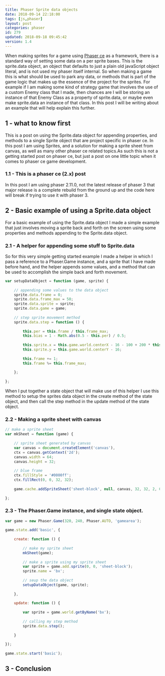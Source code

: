 ```yaml
---
title: Phaser Sprite data objects
date: 2018-09-14 22:18:00
tags: [js,phaser]
layout: post
categories: phaser
id: 279
updated: 2018-09-18 09:45:42
version: 1.4
---
```


When making sprites for a game using [Phaser ce](https://photonstorm.github.io/phaser-ce/) as a framework, there is a standard way of setting some data on a per sprite bases. This is the sprite.data object, an object that defaults to just a plain old javaScript object literal, and is not used my phaser itself internal. So when making a game this is what should be used to park any data, or methods that is part of the game logic that makes up the essence of the project for the sprites. For example if I am making some kind of strategy game that involves the use of a custom Enemy class that I made, then chances are I will be storing an instance of that Enemy Class as a property of sprite.data, or maybe even make sprite.data an instance of that class. In this post I will be writing about an example that will help explain this further.

<!-- more -->

## 1 - what to know first

This is a post on using the Sprite.data object for appending properties, and methods to a single Sprite object that are project specific in phaser ce. In this post I am using Sprites, and a solution for making a sprite sheet from canvas, as well as many other phaser ce related topics.As such this is not a getting started post on phaser ce, but just a post on one little topic when it comes to phaser ce game development.

### 1.1 - This is a phaser ce (2.x) post

In this post I am using phaser 2.11.0, not the latest release of phaser 3 that major release is a complete rebuild from the ground up and the code here will break if trying to use it with phaser 3.

## 2 - Basic example of using a Sprite.data object

For a basic example of using the Sprite.data object I made a simple example that just involves moving a sprite back and forth on the screen using some properties and methods appending to the Sprite.data object.

### 2.1 - A helper for appending some stuff to Sprite.data

So for this very simple getting started example I made a helper in which I pass a reference to a Phaser.Game instance, and a sprite that I have made before hand, and the helper appends some values, and a method that can be used to accomplish the simple back and forth movement.

```js
var setupDataObject = function (game, sprite) {
 
    // appending some values to the data object
    sprite.data.frame = 0;
    sprite.data.frame_max = 50;
    sprite.data.sprite = sprite;
    sprite.data.game = game;
 
    // step sprite movement method
    sprite.data.step = function () {
 
        this.per = this.frame / this.frame_max;
        this.bias = 1 - Math.abs(0.5 - this.per) / 0.5;
 
        this.sprite.x = this.game.world.centerX - 16 - 100 + 200 * this.bias;
        this.sprite.y = this.game.world.centerY - 16;
 
        this.frame += 1;
        this.frame %= this.frame_max;
 
    };
 
};
```

When I put together a state object that will make use of this helper I use this method to setup the sprites data object in the create method of the state object, and then call the step method in the update method of the state object.

### 2.2 - Making a sprite sheet with canvas

```js
// make a sprite sheet
var mkSheet = function (game) {
 
    // sprite sheet generated by canvas
    var canvas = document.createElement('canvas'),
    ctx = canvas.getContext('2d');
    canvas.width = 64;
    canvas.height = 32;
 
    // blue frame
    ctx.fillStyle = '#0000ff';
    ctx.fillRect(0, 0, 32, 32);
 
    game.cache.addSpriteSheet('sheet-block', null, canvas, 32, 32, 2, 0, 0);
 
};
```

### 2.3 - The Phaser.Game instance, and single state object.

```js
var game = new Phaser.Game(320, 240, Phaser.AUTO, 'gamearea');
 
game.state.add('basic', {
 
    create: function () {
 
        // make my sprite sheet
        mkSheet(game);
 
        // make a sprite using my sprite sheet
        var sprite = game.add.sprite(0, 0, 'sheet-block');
        sprite.name = 'bx';
 
        // seup the data object
        setupDataObject(game, sprite);
 
    },
 
    update: function () {
 
        var sprite = game.world.getByName('bx');
 
        // calling my step method
        sprite.data.step();
 
    }
 
});
 
game.state.start('basic');
```

## 3 - Conclusion
